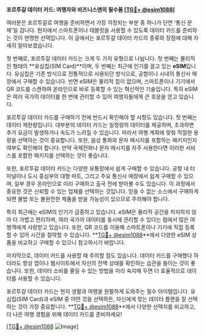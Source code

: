 **포르투갈 데이터 카드: 여행자와 비즈니스맨의 필수품 [[TG💪+ @esim1088](https://t.me/s/esim1088)]**

여러분은 포르투갈로 여행을 준비하면서 가장 걱정되는 부분 중 하나가 단연 '통신 문제'일 겁니다. 현지에서 스마트폰이나 태블릿을 사용할 수 있도록 데이터 카드를 준비하는 것이 현명한 선택입니다. 이 글에서는 포르투갈 데이터 카드의 종류와 장점에 대해 자세히 알아보겠습니다.

첫 번째로, 포르투갈 데이터 카드는 크게 두 가지 유형으로 나뉩니다. 첫 번째는 물리적인 형태의 **유심칩(SIM Card)**이며, 두 번째는 최근에 인기를 끌고 있는 **eSIM**입니다. 유심칩은 기존 방식으로 전통적으로 사용되던 방식으로, 공항이나 시내의 통신사 매장에서 구매할 수 있습니다. 반면 eSIM은 물리적 칩이 없으며, 스마트폰이나 기기에서 QR 코드를 스캔하여 온라인으로 바로 등록할 수 있는 혁신적인 기술입니다. 특히 eSIM은 여러 국가의 데이터를 한 번에 관리할 수 있어 여행자들에게 큰 호응을 얻고 있습니다.

포르투갈 데이터 카드를 구매하기 전에 반드시 확인해야 할 사항도 있습니다. 첫 번째는 데이터 제한량입니다. 대부분의 데이터 카드는 일정량의 데이터를 제공하며, 초과하면 추가 요금이 발생하거나 속도가 느려질 수 있습니다. 따라서 여행 계획에 맞춰 적절한 용량을 선택하는 것이 중요합니다. 또한, 음성 통화와 문자 메시지를 포함하는 패키지인지 여부도 확인해야 합니다. 만약 국제전화나 문자 메시지를 자주 사용한다면 이러한 서비스를 포함한 패키지를 선택하는 것이 좋습니다.

또한, 포르투갈 데이터 카드는 다양한 유통망에서 쉽게 구매할 수 있습니다. 공항 내 터미널이나 도시 중심부의 대형 마트, 그리고 주요 통신사 매장에서 쉽게 구매할 수 있으며, 일부 경우 온라인으로 미리 구매하고 출국 전에 받아볼 수도 있습니다. 이 과정에서 중요한 것은 신뢰할 수 있는 업체를 선택하는 것입니다. 믿을 수 없는 소스에서 구매하게 되면 불법 또는 불완전한 제품을 받을 가능성이 있으므로 주의해야 합니다.

특히 최근에는 eSIM의 인기가 급증하고 있습니다. eSIM은 물리적 공간을 차지하지 않아 더 가볍고 편리하며, 여러 국가의 데이터를 동시에 관리할 수 있다는 점에서 많은 여행객에게 사랑받고 있습니다. 또한, QR 코드를 이용해 스마트폰이나 기기에 직접 등록할 수 있어 시간을 절약할 수 있습니다. **[TG💪+ @esim1088](https://t.me/s/esim1088)**에서 다양한 eSIM 상품을 비교하고 구매할 수 있으니 참고하시기 바랍니다.

마지막으로, 데이터 카드를 사용할 때 주의할 점도 있습니다. 데이터 카드를 구매했다 하더라도 항상 앱이나 웹사이트에서 자신의 잔액 상태를 확인하는 습관을 들이는 것이 좋습니다. 또한, 데이터 소비를 줄일 수 있는 방법을 미리 숙지해 두면 더 효율적으로 데이터를 사용할 수 있습니다.

포르투갈 데이터 카드는 현지 생활과 여행을 원활하게 도와주는 필수 아이템입니다. 유심칩(SIM Card)과 eSIM 중 어떤 것을 선택하든, 자신에게 맞는 데이터 플랜을 잘 선택하는 것이 가장 중요합니다. **[TG💪+ @esim1088](https://t.me/s/esim1088)**에서 다양한 선택지를 비교하고, 더 나은 여행 경험을 위해 데이터 카드를 준비하세요!

[[TG💪+ @esim1088](https://t.me/s/esim1088) ![Image](https://i.postimg.cc/Y0z9fWf4/image.png)]